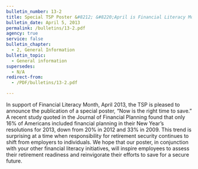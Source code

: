 ```yaml
---
bulletin_number: 13-2
title: Special TSP Poster &#8212; &#8220;April is Financial Literacy Month&#8221;
bulletin_date: April 5, 2013
permalink: /bulletins/13-2.pdf
agency: true
service: false
bulletin_chapter:
  - 2, General Information
bulletin_topic:
  - General information
supersedes:
  - N/A
redirect-from:
  - /PDF/bulletins/13-2.pdf

---
```


In support of Financial Literacy Month, April 2013, the TSP is pleased to announce the publication of a special poster, “Now is the right time to save.” A recent study quoted in the Journal of Financial Planning found that only 16% of Americans included financial planning in their New Year’s resolutions for 2013, down from 20% in 2012 and 33% in 2009. This trend is surprising at a time when responsibility for retirement security continues to shift from employers to individuals. We hope that our poster, in conjunction with your other financial literacy initiatives, will inspire employees to assess their retirement readiness and
reinvigorate their efforts to save for a secure future.
